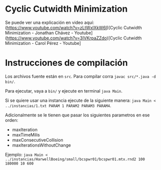 # Cyclic Cutwidth Minimization


Se puede ver una explicación en video aquí:
(https://www.youtube.com/watch?v=zLtWxIXkW6I)[Cyclic Cutwidth Minimization - Jonathan Chávez - Youtube]
(https://www.youtube.com/watch?v=3IVKrpaZZdo)[Cyclic Cutwidth Minimization - Carol Pérez - Youtube]

# Instrucciones de compilación

Los archivos fuente están en `src`. Para compilar corra `javac src/*.java -d bin/`.

Para ejecutar, vaya a `bin/` y ejecute en terminal `java Main`.

Si se quiere usar una instancia ejecute de la siguiente manera: `java Main < ../instancias/1.txt PARAM 1 PARAM2 PARAM3 PARAM4`.

Adicionalmente se le tienen que pasar los siguientes parametros en ese orden:

- maxIteration
- maxTimeMilis
- maxConsecutiveCollision
- maxIterationsWithoutChange

Ejemplo: `java Main < ../instancias/HarwellBoeing/small/bcspwr01/bcspwr01.mtx.rnd2 100 180000 10 600`
